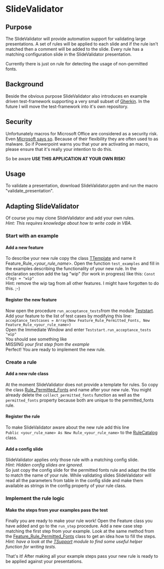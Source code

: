 # SlideValidator

## Purpose
The SlideValidator will provide automation support for validating large presentations. A set of rules will be applied to each slide and if the rule isn't matched then a comment will be added to the slide. Every rule has a matching configuration slide in the SlideValidator presentation.

Currently there is just on rule for detecting the usage of non-permitted fonts.

## Background
Beside the obvious purpose SlideValidator also introduces en example driven test-framework supporting a very small subset of [Gherkin](https://cucumber.io/docs/gherkin/reference/). In the future I will move the test-framework into it's own repository.

## Security
Unfortunately macros for Microsoft Office are considered as a security risk. Even [Microsoft says so](https://support.microsoft.com/en-us/office/enable-or-disable-macros-in-office-files-12b036fd-d140-4e74-b45e-16fed1a7e5c6).
Because of their flexibility they are often used to as malware. So if Powerpoint warns you that your are activating an macro, please ensure that it's really your intention to do this.  

So be aware **USE THIS APPLICATION AT YOUR OWN RISK!**

## Usage
To validate a presentation, download SlideValidator.pptm and run the macro "validate_presentation".

## Adapting SlideValidator
Of course you may clone SlideValidator and add your own rules. <br> *Hint: This requires knowledge about how to write code in VBA.*

### Start with an example
#### Add a new feature
To describe your new rule copy the class [TTemplate](source/TTemplate.cls) and name it Feature_Rule_<*your_rule_name*>. Open the function ```test_examples``` and fill in the examples describing the functionality of your new rule. In the declaration section add the tag "wip" (for work in progress) like this: ```Const cTags = "wip"```
<br>Hint: remove the wip tag from all other features. I might have forgotten to do this. ;-)

#### Register the new feature
Now open the procedure ```run_acceptance_tests```from the module [Teststart](source/Teststart.bas). Add your feature to the list of test cases by modifying this line:<br>```acceptance_testcases = Array(New Feature_Rule_Permitted_Fonts, New Feature_Rule_<your_rule_name>)```
<br> Open the Immediate Window and enter ```Teststart.run_acceptance_tests "wip"```
<br> You should see something like <br> MISSING *your first step from the example* <br> Perfect! You are ready to implement the new rule.

### Create a rule
#### Add a new rule class
At the  moment SlideValidator does not provide a template for rules. So copy the class [Rule_Permitted_Fonts](source/Rule_Permitted_Fonts.cls) and name after your new rule. You might already delete the ```collect_permitted_fonts``` function as well as the ```permitted_fonts``` property because both are unique to the permitted_fonts rule.

#### Register the rule
To make SlideValidator aware about the new rule add this line <br> ```Public <your_rule_name> As New Rule_<your_rule_name>``` to the [RuleCatalog](source/RuleCatalog.cls) class.

#### Add a config slide
SlideValidator applies only those rule with a matching config slide. <br>
*Hint: Hidden config slides are ignored.* <br>
So just copy the config slide for the permitted fonts rule and adapt the title to match the name of your rule. While validating slides SlideValidator will read all the parameters from table in the config slide and make them available as strings in the config property of your rule class.

### Implement the rule logic
#### Make the steps from your examples pass the test
Finally you are ready to make your rule work! Open the Feature class you have added and go to the ```run_step``` procedure. Add a new case step matching the first step from your example. Look at the same method from the [Feature_Rule_Permitted_Fonts](source/Feature_Rule_Permitted_Fonts.cls) class to get an idea how to fill the steps. <br> *Hint: have a look at the [TSupport](source/TSupport.bas) module to find some useful helper function for writing tests.*

That's it! After making all your example steps pass your new rule is ready to be applied against your presentations.
